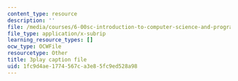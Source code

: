```yaml
---
content_type: resource
description: ''
file: /media/courses/6-00sc-introduction-to-computer-science-and-programming-spring-2011/1fc9d4ae1774567ca3e85fc9ed528a98_7BpomdjZ_Os.vtt
file_type: application/x-subrip
learning_resource_types: []
ocw_type: OCWFile
resourcetype: Other
title: 3play caption file
uid: 1fc9d4ae-1774-567c-a3e8-5fc9ed528a98
---
```

